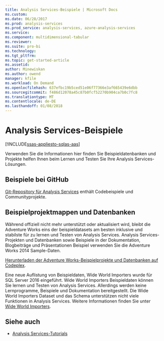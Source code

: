 ```yaml
---
title: Analysis Services-Beispiele | Microsoft Docs
ms.custom: 
ms.date: 06/28/2017
ms.prod: analysis-services
ms.prod_service: analysis-services, azure-analysis-services
ms.service: 
ms.component: multidimensional-tabular
ms.reviewer: 
ms.suite: pro-bi
ms.technology: 
ms.tgt_pltfrm: 
ms.topic: get-started-article
ms.assetid: 
author: Minewiskan
ms.author: owend
manager: kfile
ms.workload: On Demand
ms.openlocfilehash: 637efbc19b5ced51e06f77366e3af665439e6dbb
ms.sourcegitcommit: f486d12078a45c87b0fcf52270b904ca7b0c7fc8
ms.translationtype: MT
ms.contentlocale: de-DE
ms.lasthandoff: 01/08/2018
---
```

# <a name="analysis-services-samples"></a>Analysis Services-Beispiele
[!INCLUDE[ssas-appliesto-sqlas-aas](../includes/ssas-appliesto-sqlas-aas.md)]

  Verwenden Sie die Informationen hier finden Sie Beispieldatenbanken und Projekte helfen Ihnen beim Lernen und Testen Sie Ihre Analysis Services-Lösungen.
  

## <a name="samples-on-github"></a>Beispiele bei GitHub

[Git-Repository für Analysis Services](https://github.com/Microsoft/Analysis-Services) enthält Codebeispiele und Communityprojekte.

## <a name="sample-solutions-and-databases"></a>Beispielprojektmappen und Datenbanken  

Während offiziell nicht mehr unterstützt oder aktualisiert wird, bleibt die Adventure Works eins der beispieldatasets am besten inklusive und stabilste für zu lernen und Testen von Analysis Services. Analysis Services-Projekten und Datenbanken sowie Beispiele in der Dokumentation, Blogbeiträge und Präsentationen Beispiel verwenden Sie die Adventure Works 2014 Sample-Daten.

[Herunterladen der Adventure Works-Beispielprojekte und Datenbanken auf Codeplex](https://msftdbprodsamples.codeplex.com/releases/view/125550).

Eine neue Auflistung von Beispieldaten, Wide World Importers wurde für SQL Server 2016 eingeführt. Wide World Importers Beispieldaten können Sie lernen und Testen von Analysis Services. Allerdings werden keine Lernprogramme, Beispiele und Dokumentation bereitgestellt. Die Wide World Importers Dataset und das Schema unterstützen nicht viele Funktionen in Analysis Services. Weitere Informationen finden Sie unter [Wide World Importers](https://msdn.microsoft.com/library/mt734199).


  
## <a name="see-also"></a>Siehe auch  
*   [Analysis Services-Tutorials](../analysis-services/analysis-services-tutorials-ssas.md)

  
  
